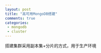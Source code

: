 ```yaml
--- 
layout: post
title: "高可用MongoDB搭建"
comments: true
categories:
 - mongodb
 - cluster
---
```


搭建集群采用副本集+分片的方式，用于生产环境


